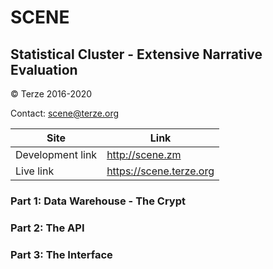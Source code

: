 # SCENE
## Statistical Cluster - Extensive Narrative Evaluation
&copy; Terze 2016-2020

Contact: scene@terze.org

|Site|Link|
|---|---|
|Development link|http://scene.zm|
|Live link|https://scene.terze.org|

### Part 1: Data Warehouse - The Crypt

### Part 2: The API

### Part 3: The Interface

